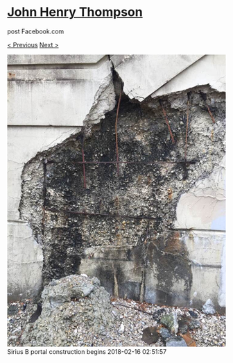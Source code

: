 # [John Henry Thompson](../README.md)
post Facebook.com

[< Previous](2018-02-17-2.md) [Next >](2018-02-15-1.md)

[![](../media/2018-02-16/Timeline-Photos-Sirius-B-portal-construction-begins.jpg)](../README.md)
Sirius B portal construction begins
2018-02-16 02:51:57
